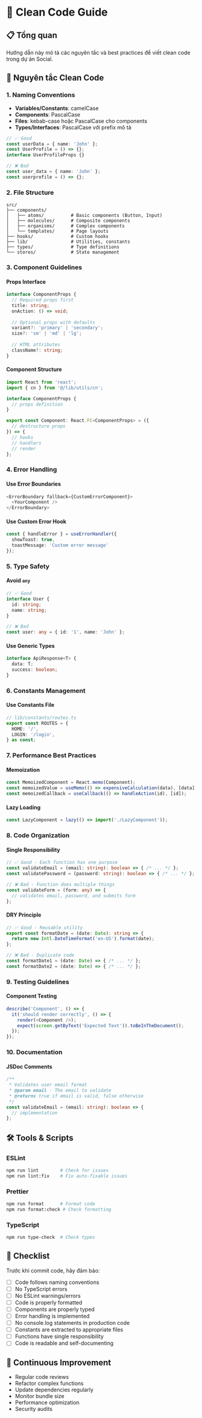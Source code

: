 # 🧹 Clean Code Guide

## 📋 Tổng quan
Hướng dẫn này mô tả các nguyên tắc và best practices để viết clean code trong dự án Social.

## 🎯 Nguyên tắc Clean Code

### 1. **Naming Conventions**
- **Variables/Constants**: camelCase
- **Components**: PascalCase
- **Files**: kebab-case hoặc PascalCase cho components
- **Types/Interfaces**: PascalCase với prefix mô tả

```typescript
// ✅ Good
const userData = { name: 'John' };
const UserProfile = () => {};
interface UserProfileProps {}

// ❌ Bad
const user_data = { name: 'John' };
const userprofile = () => {};
```

### 2. **File Structure**
```
src/
├── components/
│   ├── atoms/          # Basic components (Button, Input)
│   ├── molecules/      # Composite components
│   ├── organisms/      # Complex components
│   └── templates/      # Page layouts
├── hooks/              # Custom hooks
├── lib/                # Utilities, constants
├── types/              # Type definitions
└── stores/             # State management
```

### 3. **Component Guidelines**

#### Props Interface
```typescript
interface ComponentProps {
  // Required props first
  title: string;
  onAction: () => void;
  
  // Optional props with defaults
  variant?: 'primary' | 'secondary';
  size?: 'sm' | 'md' | 'lg';
  
  // HTML attributes
  className?: string;
}
```

#### Component Structure
```typescript
import React from 'react';
import { cn } from '@/lib/utils/cn';

interface ComponentProps {
  // props definition
}

export const Component: React.FC<ComponentProps> = ({
  // destructure props
}) => {
  // hooks
  // handlers
  // render
};
```

### 4. **Error Handling**

#### Use Error Boundaries
```typescript
<ErrorBoundary fallback={CustomErrorComponent}>
  <YourComponent />
</ErrorBoundary>
```

#### Use Custom Error Hook
```typescript
const { handleError } = useErrorHandler({
  showToast: true,
  toastMessage: 'Custom error message'
});
```

### 5. **Type Safety**

#### Avoid `any`
```typescript
// ✅ Good
interface User {
  id: string;
  name: string;
}

// ❌ Bad
const user: any = { id: '1', name: 'John' };
```

#### Use Generic Types
```typescript
interface ApiResponse<T> {
  data: T;
  success: boolean;
}
```

### 6. **Constants Management**

#### Use Constants File
```typescript
// lib/constants/routes.ts
export const ROUTES = {
  HOME: '/',
  LOGIN: '/login',
} as const;
```

### 7. **Performance Best Practices**

#### Memoization
```typescript
const MemoizedComponent = React.memo(Component);
const memoizedValue = useMemo(() => expensiveCalculation(data), [data]);
const memoizedCallback = useCallback(() => handleAction(id), [id]);
```

#### Lazy Loading
```typescript
const LazyComponent = lazy(() => import('./LazyComponent'));
```

### 8. **Code Organization**

#### Single Responsibility
```typescript
// ✅ Good - Each function has one purpose
const validateEmail = (email: string): boolean => { /* ... */ };
const validatePassword = (password: string): boolean => { /* ... */ };

// ❌ Bad - Function does multiple things
const validateForm = (form: any) => {
  // validates email, password, and submits form
};
```

#### DRY Principle
```typescript
// ✅ Good - Reusable utility
export const formatDate = (date: Date): string => {
  return new Intl.DateTimeFormat('en-US').format(date);
};

// ❌ Bad - Duplicate code
const formatDate1 = (date: Date) => { /* ... */ };
const formatDate2 = (date: Date) => { /* ... */ };
```

### 9. **Testing Guidelines**

#### Component Testing
```typescript
describe('Component', () => {
  it('should render correctly', () => {
    render(<Component />);
    expect(screen.getByText('Expected Text')).toBeInTheDocument();
  });
});
```

### 10. **Documentation**

#### JSDoc Comments
```typescript
/**
 * Validates user email format
 * @param email - The email to validate
 * @returns true if email is valid, false otherwise
 */
const validateEmail = (email: string): boolean => {
  // implementation
};
```

## 🛠️ Tools & Scripts

### ESLint
```bash
npm run lint        # Check for issues
npm run lint:fix    # Fix auto-fixable issues
```

### Prettier
```bash
npm run format      # Format code
npm run format:check # Check formatting
```

### TypeScript
```bash
npm run type-check  # Check types
```

## 📝 Checklist

Trước khi commit code, hãy đảm bảo:

- [ ] Code follows naming conventions
- [ ] No TypeScript errors
- [ ] No ESLint warnings/errors
- [ ] Code is properly formatted
- [ ] Components are properly typed
- [ ] Error handling is implemented
- [ ] No console.log statements in production code
- [ ] Constants are extracted to appropriate files
- [ ] Functions have single responsibility
- [ ] Code is readable and self-documenting

## 🔄 Continuous Improvement

- Regular code reviews
- Refactor complex functions
- Update dependencies regularly
- Monitor bundle size
- Performance optimization
- Security audits
